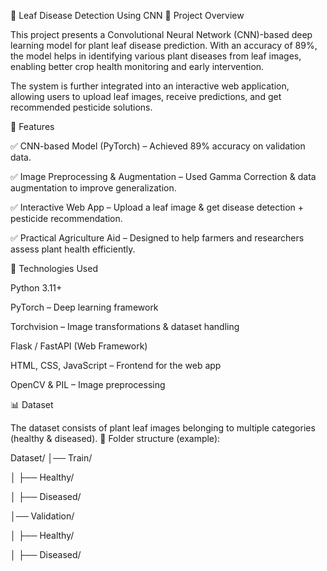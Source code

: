 
🌿 Leaf Disease Detection Using CNN
📌 Project Overview

This project presents a Convolutional Neural Network (CNN)-based deep learning model for plant leaf disease prediction.
With an accuracy of 89%, the model helps in identifying various plant diseases from leaf images, enabling better crop health monitoring and early intervention.

The system is further integrated into an interactive web application, allowing users to upload leaf images, receive predictions, and get recommended pesticide solutions.

🚀 Features

✅ CNN-based Model (PyTorch) – Achieved 89% accuracy on validation data.

✅ Image Preprocessing & Augmentation – Used Gamma Correction & data augmentation to improve generalization.

✅ Interactive Web App – Upload a leaf image & get disease detection + pesticide recommendation.

✅ Practical Agriculture Aid – Designed to help farmers and researchers assess plant health efficiently.

🧠 Technologies Used

Python 3.11+

PyTorch – Deep learning framework

Torchvision – Image transformations & dataset handling

Flask / FastAPI (Web Framework)

HTML, CSS, JavaScript – Frontend for the web app

OpenCV & PIL – Image preprocessing

📊 Dataset

The dataset consists of plant leaf images belonging to multiple categories (healthy & diseased).
📂 Folder structure (example):

Dataset/
│── Train/

│   ├── Healthy/

│   ├── Diseased/

│── Validation/

│   ├── Healthy/

│   ├── Diseased/
